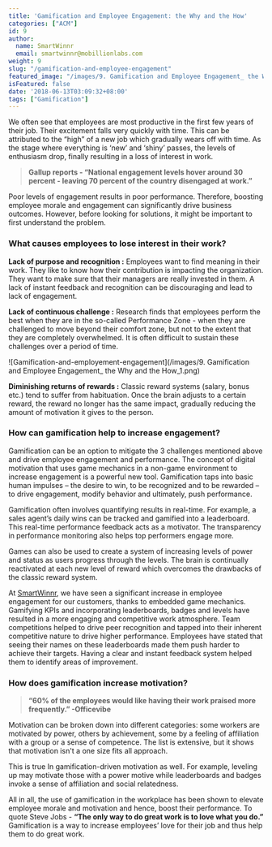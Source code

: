 ```yaml
---
title: 'Gamification and Employee Engagement: the Why and the How'
categories: ["ACM"]
id: 9
author:
  name: SmartWinnr
  email: smartwinnr@mobillionlabs.com
weight: 9
slug: "/gamification-and-employee-engagement"
featured_image: "/images/9. Gamification and Employee Engagement_ the Why and the How.png"
isFeatured: false
date: '2018-06-13T03:09:32+08:00'
tags: ["Gamification"]
---
```


We often see that employees are most productive in the first few years of their job. Their excitement falls very quickly with time. This can be attributed to the “high” of a new job which gradually wears off with time. As the stage where everything is ‘new’ and ‘shiny’ passes, the levels of enthusiasm drop, finally resulting in a loss of interest in work.

> **Gallup reports - “National engagement levels hover around 30 percent - leaving 70 percent of the country disengaged at work.”**

Poor levels of engagement results in poor performance. Therefore, boosting employee morale and engagement can significantly drive business outcomes. However, before looking for solutions, it might be important to first understand the problem.

### What causes employees to lose interest in their work?

**Lack of purpose and recognition :** Employees want to find meaning in their work. They like to know how their contribution is impacting the organization. They want to make sure that their managers are really invested in them. A lack of instant feedback and recognition can be discouraging and lead to lack of engagement.

**Lack of continuous challenge :** Research finds that employees perform the best when they are in the so-called Performance Zone - when they are challenged to move beyond their comfort zone, but not to the extent that they are completely overwhelmed. It is often difficult to sustain these challenges over a period of time.

![Gamification-and-employement-engagement](/images/9. Gamification and Employee Engagement_ the Why and the How_1.png)

**Diminishing returns of rewards :** Classic reward systems (salary, bonus etc.) tend to suffer from habituation. Once the brain adjusts to a certain reward, the reward no longer has the same impact, gradually reducing the amount of motivation it gives to the person.

### How can gamification help to increase engagement?

Gamification can be an option to mitigate the 3 challenges mentioned above and drive employee engagement and performance. The concept of digital motivation that uses game mechanics in a non-game environment to increase engagement is a powerful new tool. Gamification taps into basic human impulses – the desire to win, to be recognized and to be rewarded – to drive engagement, modify behavior and ultimately, push performance.

Gamification often involves quantifying results in real-time. For example, a sales agent’s daily wins can be tracked and gamified into a leaderboard. This real-time performance feedback acts as a motivator. The transparency in performance monitoring also helps top performers engage more.

Games can also be used to create a system of increasing levels of power and status as users progress through the levels. The brain is continually reactivated at each new level of reward which overcomes the drawbacks of the classic reward system.

At [SmartWinnr](http://www.smartwinnr.com), we have seen a significant increase in employee engagement for our customers, thanks to embedded game mechanics. Gamifying KPIs and incorporating leaderboards, badges and levels have resulted in a more engaging and competitive work atmosphere. Team competitions helped to drive peer recognition and tapped into their inherent competitive nature to drive higher performance. Employees have stated that seeing their names on these leaderboards made them push harder to achieve their targets. Having a clear and instant feedback system helped them to identify areas of improvement.

### How does gamification increase motivation?

> **“60% of the employees would like having their work praised more frequently.” -Officevibe**

Motivation can be broken down into different categories: some workers are motivated by power, others by achievement, some by a feeling of affiliation with a group or a sense of competence. The list is extensive, but it shows that motivation isn't a one size fits all approach.

This is true In gamification-driven motivation as well. For example, leveling up may motivate those with a power motive while leaderboards and badges invoke a sense of affiliation and social relatedness.

All in all, the use of gamification in the workplace has been shown to elevate employee morale and motivation and hence, boost their performance. To quote Steve Jobs - **“The only way to do great work is to love what you do.”** Gamification is a way to increase employees’ love for their job and thus help them to do great work.
